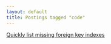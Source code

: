 ```yaml
---
layout: default
title: Postings tagged "code"
---
```

[Quickly list missing foreign key indexes](http://janesconference.github.com/KievII/2009/09/quickly-list-missing-foreign-key-indexes)<br />
